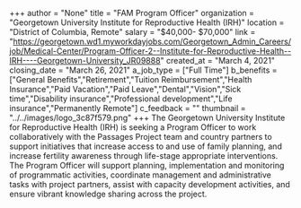 +++
author = "None"
title = "FAM Program Officer"
organization = "Georgetown University Institute for Reproductive Health (IRH)"
location = "District of Columbia, Remote"
salary = "$40,000- $70,000"
link = "https://georgetown.wd1.myworkdayjobs.com/Georgetown_Admin_Careers/job/Medical-Center/Program-Officer-2--Institute-for-Reproductive-Health--IRH----Georgetown-University_JR09888"
created_at = "March 4, 2021"
closing_date = "March 26, 2021"
a_job_type = ["Full Time"]
b_benefits = ["General Benefits","Retirement","Tuition Reimbursement","Health Insurance","Paid Vacation","Paid Leave","Dental","Vision","Sick time","Disability insurance","Professional development","Life insurance","Permanently Remote"]
c_feedback = ""
thumbnail = "../../images/logo_3c87f579.png"
+++
The Georgetown University Institute for Reproductive Health (IRH) is seeking a Program Officer to work collaboratively with the Passages Project team and country partners to support initiatives that increase access to and use of family planning, and increase fertility awareness through life-stage appropriate interventions. The Program Officer will support planning, implementation and monitoring of programmatic activities, coordinate management and administrative tasks with project partners, assist with capacity development activities, and ensure vibrant knowledge sharing across the project.  